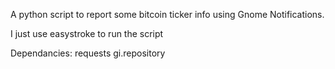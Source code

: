 A python script to report some bitcoin ticker info using Gnome Notifications.

I just use easystroke to run the script

Dependancies:
requests
gi.repository
